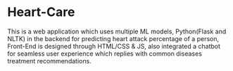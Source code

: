 # Heart-Care
 This is a web application which uses multiple ML models, Python(Flask and NLTK) in the backend for predicting heart attack percentage of a person, Front-End is designed through HTML/CSS & JS, also integrated a chatbot for seamless user experience which replies with common diseases treatment recommendations.
